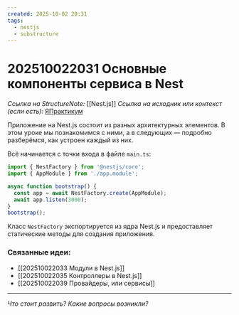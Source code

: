 ```yaml
---
created: 2025-10-02 20:31
tags:
  - nestjs
  - substructure
---
```

# 202510022031 Основные компоненты сервиса в Nest

*Ссылка на StructureNote:* [[Nest.js]]
*Ссылка на исходник или контекст (если есть):* [ЯПрактикум](https://practicum.yandex.ru/learn/backend-nodejs/courses/a4214ab0-2146-4152-b90e-651bf4c7ca5e/sprints/564244/topics/1df920a3-5c6a-4fcd-884c-0f66136c2b56/lessons/0fa76aa4-6dec-490f-9466-78a5fe72e7bd/)

Приложение на Nest.js состоит из разных архитектурных элементов. В этом уроке мы познакомимся с ними, а в следующих — подробно разберёмся, как устроен каждый из них.

Всё начинается с точки входа в файле `main.ts`:

```ts
import { NestFactory } from '@nestjs/core';
import { AppModule } from './app.module';

async function bootstrap() {
  const app = await NestFactory.create(AppModule);
  await app.listen(3000);
}
bootstrap();
```

Класс `NestFactory` экспортируется из ядра Nest.js и предоставляет статические методы для создания приложения.

### Связанные идеи:

* [[202510022033 Модули в Nest.js]]
* [[202510022035 Контроллеры в Nest.js]]
* [[202510022039 Провайдеры, или сервисы]]

---

*Что стоит развить? Какие вопросы возникли?*
